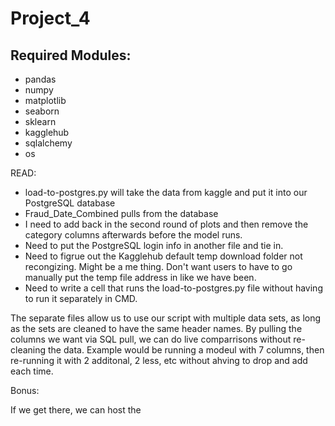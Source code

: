 # Project_4

## Required Modules:
* pandas
* numpy
* matplotlib
* seaborn
* sklearn
* kagglehub
* sqlalchemy
* os



READ:

- load-to-postgres.py will take the data from kaggle and put it into our PostgreSQL database
- Fraud_Date_Combined pulls from the database
- I need to add back in the second round of plots and then remove the category columns afterwards before the model runs.
- Need to put the PostgreSQL login info in another file and tie in.
- Need to figrue out the Kagglehub default temp download folder not recongizing. Might be a me thing. Don't want users to have to go manually put the temp file address in like we have been.
- Need to write a cell that runs the load-to-postgres.py file without having to run it separately in CMD.


The separate files allow us to use our script with multiple data sets, as long as the sets are cleaned to have the same header names.
By pulling the columns we want via SQL pull, we can do live comparrisons without re-cleaning the data. Example would be running a modeul with 7 columns, then re-running it with 2 additonal, 2 less, etc without ahving to drop and add each time.



Bonus:

If we get there, we can host the 
